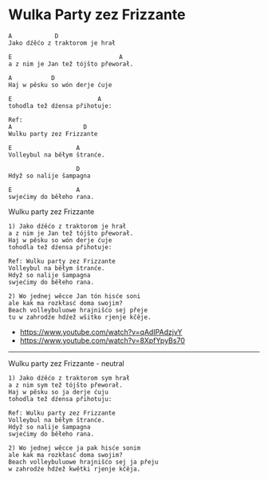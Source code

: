 # Wulka Party zez Frizzante


```
A            D
Jako dźěćo z traktorom je hrał

E                              A
a z nim je Jan tež tójšto přeworał.

A           D
Haj w pěsku so wón derje ćuje

E                        A
tohodla tež dźensa přihotuje:

Ref:
A                    D
Wulku party zez Frizzante

E                  A
Volleybul na běłym štranće.

                   D
Hdyž so nalije šampagna

E                  A
swjećimy do běłeho rana.

```


Wulku party zez Frizzante

```
1) Jako dźěćo z traktorom je hrał
a z nim je Jan tež tójšto přeworał.
Haj w pěsku so wón derje ćuje
tohodla tež dźensa přihotuje:

Ref: Wulku party zez Frizzante
Volleybul na běłym štranće.
Hdyž so nalije šampagna
swjećimy do běłeho rana.

2) Wo jednej wěcce Jan tón hisće soni
ale kak ma rozkłasć doma swojim?
Beach volleybuluowe hrajnišćo sej přeje
tu w zahrodźe hdźež wšitko rjenje kčěje.
```

* https://www.youtube.com/watch?v=qAdIPAdzjvY
* https://www.youtube.com/watch?v=8XpfYpyBs70

---

Wulku party zez Frizzante - neutral

```
1) Jako dźěćo z traktorom sym hrał
a z nim sym tež tójšto přeworał.
Haj w pěsku so ja derje ćuju
tohodla tež dźensa přihotuju:

Ref: Wulku party zez Frizzante
Volleybul na běłym štranće.
Hdyž so nalije šampagna
swjećimy do běłeho rana.

2) Wo jednej wěcce ja pak hisće sonim
ale kak ma rozkłasć doma swojim?
Beach volleybuluowe hrajnišćo sej ja přeju
w zahrodźe hdźež kwětki rjenje kčěja.
```
